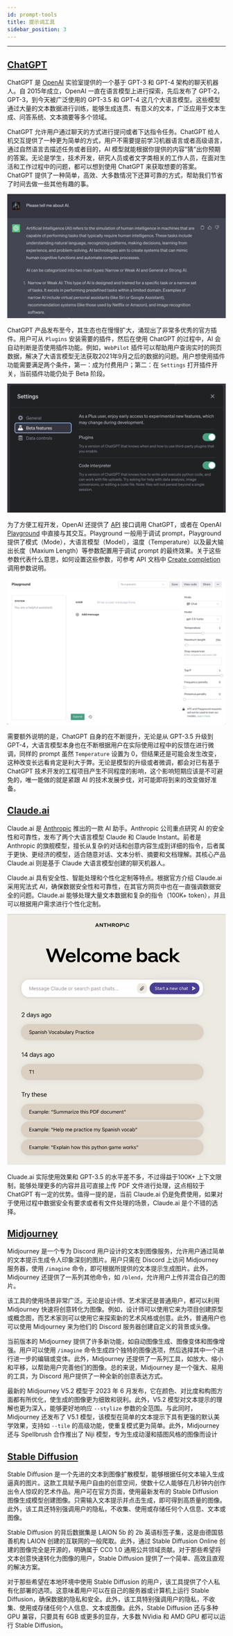 ```yaml
---
id: prompt-tools
title: 提示词工具
sidebar_position: 3
---
```


------

## [ChatGPT](https://chat.openai.com/)

ChatGPT 是 [OpenAI](https://openai.com/) 实验室提供的一个基于 GPT-3 和 GPT-4 架构的聊天机器人。自 2015年成立，OpenAI 一直在语言模型上进行探索，先后发布了 GPT-2，GPT-3，到今天被广泛使用的 GPT-3.5 和 GPT-4 这几个大语言模型。这些模型通过大量的文本数据进行训练，能够生成连贯、有意义的文本，广泛应用于文本生成、问答系统、文本摘要等多个领域。

ChatGPT 允许用户通过聊天的方式进行提问或者下达指令任务。ChatGPT 给人机交互提供了一种更为简单的方式，用户不需要提前学习机器语言或者高级语言，通过自然语言去描述任务或者目的，AI 模型就能根据你提供的内容“猜”出你预期的答案。无论是学生，技术开发，研究人员或者文字类相关的工作人员，在面对生活和工作过程中的问题，都可以想到使用 ChatGPT 来获取想要的答案。ChatGPT 提供了一种简单，高效、大多数情况下还算可靠的方式，帮助我们节省了时间去做一些其他有趣的事。

![image-20230816150902989](../../../../docs/assets/image-20230816150902989.png)

ChatGPT 产品发布至今，其生态也在慢慢扩大，涌现出了非常多优秀的官方插件。用户可从 `Plugins` 安装需要的插件，然后在使用 ChatGPT 的过程中，AI 会自动判断是否使用插件功能。例如，`WebPilot` 插件可以帮助用户查询实时的网页数据，解决了大语言模型无法获取2021年9月之后的数据的问题。用户想使用插件功能需要满足两个条件，第一：成为付费用户；第二：在 `Settings` 打开插件开关，当前插件功能仍处于 Beta 阶段。

![image-20230816163532883](../../../../docs/assets/image-20230816163532883.png)

为了方便工程开发，OpenAI 还提供了 [API](https://platform.openai.com/docs/api-reference) 接口调用 ChatGPT，或者在 OpenAI [Playground](https://platform.openai.com/playground) 中直接与其交互。Playground 一般用于调试 prompt，Playground 提供了模式（Mode），大语言模型（Model），温度（Temperature）以及最大输出长度（Maxium Length）等参数配置用于调试 prompt 的最终效果。关于这些参数代表什么意思，如何设置这些参数，可参考 API 文档中 [Create completion](https://platform.openai.com/docs/api-reference/completions/create) 调用参数说明。

![image-20230816163935239](../../../../docs/assets/image-20230816163935239.png)

需要额外说明的是，ChatGPT 自身的在不断提升，无论是从 GPT-3.5 升级到 GPT-4，大语言模型本身也在不断根据用户在实际使用过程中的反馈在进行微调，同样的 prompt 虽然 `Temperature` 设置为 0，但结果还是可能会发生改变，这种改变长远看肯定是利大于弊。无论是模型的升级或者微调，都会对已有基于 ChatGPT 技术开发的工程项目产生不同程度的影响，这个影响短期应该是不可避免的，唯一能做的就是紧跟 AI 的技术发展步伐，对可能即将到来的改变做好准备。



## [Claude.ai](https://claude.ai/chats)

Claude.ai 是 [Anthropic](https://www.anthropic.com/) 推出的一款 AI 助手。Anthropic 公司重点研究 AI 的安全性和可靠性，发布了两个大语言模型 Claude 和 Claude Instant。前者是 Anthropic 的旗舰模型，擅长从复杂的对话和创意内容生成到详细的指令，后者属于更快、更经济的模型，适合随意对话、文本分析、摘要和文档理解。其核心产品 Claude.ai 则是基于 Claude 大语言模型创建的聊天机器人。

Claude.ai 具有安全性、智能处理和个性化定制等特点。根据官方介绍 Claude.ai 采用宪法式 AI，确保数据安全性和可靠性，在其官方网页中也在一直强调数据安全的问题。Claude.ai 能够处理大量文本数据和复杂的指令（100K+ token），并且可以根据用户需求进行个性化定制。

![image-20230816172548234](../../../../docs/assets/image-20230816172548234.png)

Cluade.ai 实际使用效果和 GPT-3.5 的水平差不多，不过得益于100K+ 上下文限制，能够处理更多的内容并且可直接上传 PDF 文件进行处理，这点相较于 ChatGPT 有一定的优势。值得一提的是，当前 Claude.ai 仍是免费使用，如果对于使用过程中数据安全有要求或者有文件处理的场景，Claude.ai 是个不错的选择。



## [Midjourney](https://www.midjourney.com/home/)

Midjourney 是一个专为 Discord 用户设计的文本到图像服务，允许用户通过简单的文本提示生成令人印象深刻的图片。用户只需在 Discord 上访问 Midjourney 服务器，使用 `/imagine` 命令，即可根据所提供的文本提示生成图片。此外，Midjourney 还提供了一系列其他命令，如 `/blend`，允许用户上传并混合自己的图片。

该工具的使用场景非常广泛。无论是设计师、艺术家还是普通用户，都可以利用 Midjourney 快速将创意转化为图像。例如，设计师可以使用它来为项目创建原型或概念图，而艺术家则可以使用它来探索新的艺术风格或创意。此外，普通用户也可以使用 Midjourney 来为他们的 Discord 服务器创建自定义的背景或头像。

当前版本的 Midjourney 提供了许多新功能，如自动图像生成、图像变体和图像增强。用户可以使用 `/imagine` 命令生成四个独特的图像选项，然后选择其中一个进行进一步的编辑或变体。此外，Midjourney 还提供了一系列工具，如放大、缩小和平移，以帮助用户完善他们的图像。总的来说，Midjourney 是一个强大、易用的工具，为 Discord 用户提供了一种全新的创意表达方式。

最新的 Midjourney V5.2 模型于 2023 年 6 月发布，它在颜色、对比度和构图方面都有所优化，使生成的图像更为细致和锐利。此外，V5.2 模型对文本提示的理解也更为深入，能够更好地响应 `--stylize` 参数的全范围。与此同时，Midjourney 还发布了 V5.1 模型，该模型在简单的文本提示下具有更强的默认美学效果，支持如 `--tile` 的高级功能，使重复模式更为简单。此外，Midjourney 还与 Spellbrush 合作推出了 Niji 模型，专为生成动漫和插图风格的图像而设计



## [Stable Diffusion](https://stablediffusionweb.com/)

Stable Diffusion 是一个先进的文本到图像扩散模型，能够根据任何文本输入生成逼真的图片。这款工具赋予用户自由的创意空间，使数十亿人能够在几秒钟内创作出令人惊叹的艺术作品。用户可在官方页面，使用最新发布的 Stable Diffusion 图像生成模型创建图像。只需输入文本提示并点击生成，即可得到高质量的图像。此外，该工具还特别强调用户的隐私，不收集、使用或存储任何个人信息、文本或图像。

Stable Diffusion 的背后数据集是 LAION 5b 的 2b 英语标签子集，这是由德国慈善机构 LAION 创建的互联网的一般爬取。此外，通过 Stable Diffusion Online 创建的图像完全是开源的，明确属于 CC0 1.0 通用公共领域贡献。对于那些希望将文本创意快速转化为图像的用户，Stable Diffusion 提供了一个简单、高效且直观的解决方案。

对于那些希望在本地环境中使用 Stable Diffusion 的用户，该工具提供了个人私有化部署的选项。这意味着用户可以在自己的服务器或计算机上运行 Stable Diffusion，确保数据的隐私和安全。此外，该工具特别强调用户的隐私，不收集、使用或存储任何个人信息、文本或图像。此外，Stable Diffusion 还与多种 GPU 兼容，只要具有 6GB 或更多的显存，大多数 NVidia 和 AMD GPU 都可以运行 Stable Diffusion。

